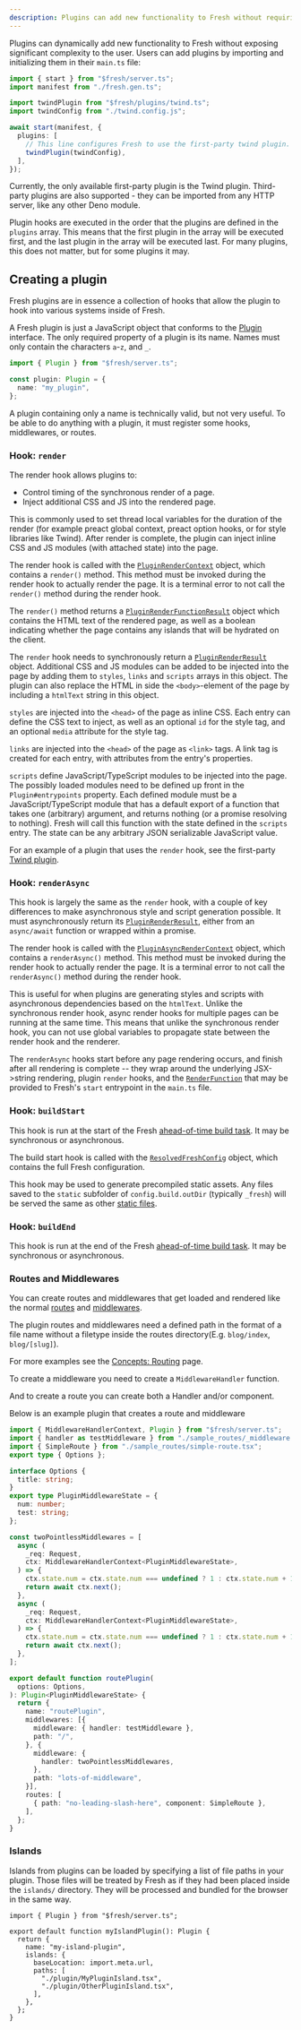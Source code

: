 ```yaml
---
description: Plugins can add new functionality to Fresh without requiring significant complexity.
---
```


Plugins can dynamically add new functionality to Fresh without exposing
significant complexity to the user. Users can add plugins by importing and
initializing them in their `main.ts` file:

```ts main.ts
import { start } from "$fresh/server.ts";
import manifest from "./fresh.gen.ts";

import twindPlugin from "$fresh/plugins/twind.ts";
import twindConfig from "./twind.config.js";

await start(manifest, {
  plugins: [
    // This line configures Fresh to use the first-party twind plugin.
    twindPlugin(twindConfig),
  ],
});
```

Currently, the only available first-party plugin is the Twind plugin.
Third-party plugins are also supported - they can be imported from any HTTP
server, like any other Deno module.

Plugin hooks are executed in the order that the plugins are defined in the
`plugins` array. This means that the first plugin in the array will be executed
first, and the last plugin in the array will be executed last. For many plugins,
this does not matter, but for some plugins it may.

## Creating a plugin

Fresh plugins are in essence a collection of hooks that allow the plugin to hook
into various systems inside of Fresh.

A Fresh plugin is just a JavaScript object that conforms to the
[Plugin](https://deno.land/x/fresh/server.ts?s=Plugin) interface. The only
required property of a plugin is its name. Names must only contain the
characters `a`-`z`, and `_`.

```ts my-plugin.ts
import { Plugin } from "$fresh/server.ts";

const plugin: Plugin = {
  name: "my_plugin",
};
```

A plugin containing only a name is technically valid, but not very useful. To be
able to do anything with a plugin, it must register some hooks, middlewares, or
routes.

### Hook: `render`

The render hook allows plugins to:

- Control timing of the synchronous render of a page.
- Inject additional CSS and JS into the rendered page.

This is commonly used to set thread local variables for the duration of the
render (for example preact global context, preact option hooks, or for style
libraries like Twind). After render is complete, the plugin can inject inline
CSS and JS modules (with attached state) into the page.

The render hook is called with the
[`PluginRenderContext`](https://deno.land/x/fresh/server.ts?s=PluginRenderContext)
object, which contains a `render()` method. This method must be invoked during
the render hook to actually render the page. It is a terminal error to not call
the `render()` method during the render hook.

The `render()` method returns a
[`PluginRenderFunctionResult`](https://deno.land/x/fresh/server.ts?s=PluginRenderFunctionResult)
object which contains the HTML text of the rendered page, as well as a boolean
indicating whether the page contains any islands that will be hydrated on the
client.

The `render` hook needs to synchronously return a
[`PluginRenderResult`](https://deno.land/x/fresh/server.ts?s=PluginRenderResult)
object. Additional CSS and JS modules can be added to be injected into the page
by adding them to `styles`, `links` and `scripts` arrays in this object. The
plugin can also replace the HTML in side the `<body>`-element of the page by
including a `htmlText` string in this object.

`styles` are injected into the `<head>` of the page as inline CSS. Each entry
can define the CSS text to inject, as well as an optional `id` for the style
tag, and an optional `media` attribute for the style tag.

`links` are injected into the `<head>` of the page as `<link>` tags. A link tag
is created for each entry, with attributes from the entry's properties.

`scripts` define JavaScript/TypeScript modules to be injected into the page. The
possibly loaded modules need to be defined up front in the `Plugin#entrypoints`
property. Each defined module must be a JavaScript/TypeScript module that has a
default export of a function that takes one (arbitrary) argument, and returns
nothing (or a promise resolving to nothing). Fresh will call this function with
the state defined in the `scripts` entry. The state can be any arbitrary JSON
serializable JavaScript value.

For an example of a plugin that uses the `render` hook, see the first-party
[Twind plugin](https://github.com/denoland/fresh/blob/1.x/plugins/twind.ts).

### Hook: `renderAsync`

This hook is largely the same as the `render` hook, with a couple of key
differences to make asynchronous style and script generation possible. It must
asynchronously return its
[`PluginRenderResult`](https://deno.land/x/fresh/server.ts?s=PluginRenderResult),
either from an `async/await` function or wrapped within a promise.

The render hook is called with the
[`PluginAsyncRenderContext`](https://deno.land/x/fresh/server.ts?s=PluginAsyncRenderContext)
object, which contains a `renderAsync()` method. This method must be invoked
during the render hook to actually render the page. It is a terminal error to
not call the `renderAsync()` method during the render hook.

This is useful for when plugins are generating styles and scripts with
asynchronous dependencies based on the `htmlText`. Unlike the synchronous render
hook, async render hooks for multiple pages can be running at the same time.
This means that unlike the synchronous render hook, you can not use global
variables to propagate state between the render hook and the renderer.

The `renderAsync` hooks start before any page rendering occurs, and finish after
all rendering is complete -- they wrap around the underlying JSX->string
rendering, plugin `render` hooks, and the
[`RenderFunction`](https://deno.land/x/fresh/server.ts?s=RenderFunction) that
may be provided to Fresh's `start` entrypoint in the `main.ts` file.

### Hook: `buildStart`

This hook is run at the start of the Fresh
[ahead-of-time build task](/docs/concepts/ahead-of-time-builds). It may be
synchronous or asynchronous.

The build start hook is called with the
[`ResolvedFreshConfig`](https://deno.land/x/fresh/src/server/types.ts?s=ResolvedFreshConfig)
object, which contains the full Fresh configuration.

This hook may be used to generate precompiled static assets. Any files saved to
the `static` subfolder of `config.build.outDir` (typically `_fresh`) will be
served the same as other [static files](/docs/concepts/static-files).

### Hook: `buildEnd`

This hook is run at the end of the Fresh
[ahead-of-time build task](/docs/concepts/ahead-of-time-builds). It may be
synchronous or asynchronous.

### Routes and Middlewares

You can create routes and middlewares that get loaded and rendered like the
normal [routes](/docs/concepts/routes) and
[middlewares](/docs/concepts/middleware).

The plugin routes and middlewares need a defined path in the format of a file
name without a filetype inside the routes directory(E.g. `blog/index`,
`blog/[slug]`).

For more examples see the [Concepts: Routing](/docs/concepts/routing) page.

To create a middleware you need to create a `MiddlewareHandler` function.

And to create a route you can create both a Handler and/or component.

Below is an example plugin that creates a route and middleware

```ts my-route-and-middleware-plugin.ts
import { MiddlewareHandlerContext, Plugin } from "$fresh/server.ts";
import { handler as testMiddleware } from "./sample_routes/_middleware.ts";
import { SimpleRoute } from "./sample_routes/simple-route.tsx";
export type { Options };

interface Options {
  title: string;
}
export type PluginMiddlewareState = {
  num: number;
  test: string;
};

const twoPointlessMiddlewares = [
  async (
    _req: Request,
    ctx: MiddlewareHandlerContext<PluginMiddlewareState>,
  ) => {
    ctx.state.num = ctx.state.num === undefined ? 1 : ctx.state.num + 1;
    return await ctx.next();
  },
  async (
    _req: Request,
    ctx: MiddlewareHandlerContext<PluginMiddlewareState>,
  ) => {
    ctx.state.num = ctx.state.num === undefined ? 1 : ctx.state.num + 1;
    return await ctx.next();
  },
];

export default function routePlugin(
  options: Options,
): Plugin<PluginMiddlewareState> {
  return {
    name: "routePlugin",
    middlewares: [{
      middleware: { handler: testMiddleware },
      path: "/",
    }, {
      middleware: {
        handler: twoPointlessMiddlewares,
      },
      path: "lots-of-middleware",
    }],
    routes: [
      { path: "no-leading-slash-here", component: SimpleRoute },
    ],
  };
}
```

### Islands

Islands from plugins can be loaded by specifying a list of file paths in your
plugin. Those files will be treated by Fresh as if they had been placed inside
the `islands/` directory. They will be processed and bundled for the browser in
the same way.

```tsx my-island-plugin.ts
import { Plugin } from "$fresh/server.ts";

export default function myIslandPlugin(): Plugin {
  return {
    name: "my-island-plugin",
    islands: {
      baseLocation: import.meta.url,
      paths: [
        "./plugin/MyPluginIsland.tsx",
        "./plugin/OtherPluginIsland.tsx",
      ],
    },
  };
}
```
